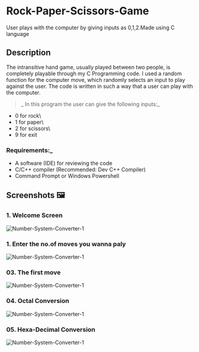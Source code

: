 # Rock-Paper-Scissors-Game
User plays with the computer by giving inputs as 0,1,2.Made using C language
## Description
The intransitive hand game, usually played between two people, is completely playable through my C Programming code. I used a random function for the computer move, which randomly selects an input to play against the user. The code is written in such a way that a user can play with the computer.

>_ In this program the user can give the following inputs:_
- 0 for rock\
- 1 for paper\
- 2 for scissors\
- 9 for exit

### Requirements:_
- A software (IDE) for reviewing the code
- C/C++ compiler (Recommended: Dev C++ Compiler)
- Command Prompt or Windows Powershell
  
## Screenshots 🖼️

### 1. Welcome Screen

![Number-System-Converter-1](<img width="960" alt="11" src="https://github.com/divyaamp05/Rock-Paper-Scissors-Game/assets/136983111/010d3443-3aa8-4099-bfb7-274760294976">
)

### 1. Enter the no.of moves you wanna paly

![Number-System-Converter-1](https://1drv.ms/i/s!Ar__wVpcmh_SumcuYouP67CoqEV-?e=FKWMa0)

### 03. The first move

![Number-System-Converter-1](https://1drv.ms/i/s!Ar__wVpcmh_SummB8jHVShowAitU?e=H9gUnO)

### 04. Octal Conversion

![Number-System-Converter-1](https://1drv.ms/i/s!Ar__wVpcmh_Sumt8hjfPP44s3YnZ?e=gHAtip)

### 05. Hexa-Decimal Conversion

![Number-System-Converter-1](https://1drv.ms/i/s!Ar__wVpcmh_Sum5xHpue3TgUDq_m?e=2JFRzm)



